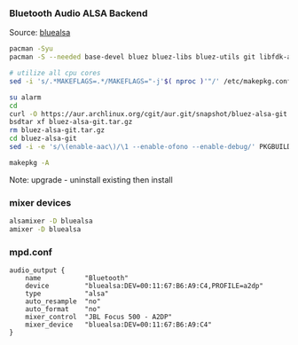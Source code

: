 ### Bluetooth Audio ALSA Backend
Source: [bluealsa](https://github.com/Arkq/bluez-alsa)
```sh
pacman -Syu
pacman -S --needed base-devel bluez bluez-libs bluez-utils git libfdk-aac sbc

# utilize all cpu cores
sed -i 's/.*MAKEFLAGS=.*/MAKEFLAGS="-j'$( nproc )'"/' /etc/makepkg.conf

su alarm
cd
curl -O https://aur.archlinux.org/cgit/aur.git/snapshot/bluez-alsa-git.tar.gz
bsdtar xf bluez-alsa-git.tar.gz
rm bluez-alsa-git.tar.gz
cd bluez-alsa-git
sed -i -e 's/\(enable-aac\)/\1 --enable-ofono --enable-debug/' PKGBUILD

makepkg -A
```
Note: upgrade - uninstall existing then install

### mixer devices
```sh
alsamixer -D bluealsa
amixer -D bluealsa
```
### mpd.conf
```
audio_output {
	name           "Bluetooth"
	device         "bluealsa:DEV=00:11:67:B6:A9:C4,PROFILE=a2dp"
	type           "alsa"
	auto_resample  "no"
	auto_format    "no"
	mixer_control  "JBL Focus 500 - A2DP"
	mixer_device   "bluealsa:DEV=00:11:67:B6:A9:C4"
}
```
